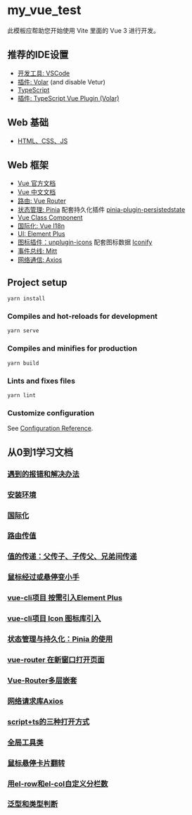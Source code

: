 # my_vue_test

此模板应帮助您开始使用 Vite 里面的 Vue 3 进行开发。

## 推荐的IDE设置

- [开发工具: VSCode](https://code.visualstudio.com/) 
- [插件: Volar](https://marketplace.visualstudio.com/items?itemName=Vue.volar) (and disable Vetur) 
- [TypeScript](https://www.typescriptlang.org/docs/)
- [插件: TypeScript Vue Plugin (Volar)](https://marketplace.visualstudio.com/items?itemName=Vue.vscode-typescript-vue-plugin)

## Web 基础
- [HTML、CSS、JS](https://developer.mozilla.org/zh-CN/docs/Web)

## Web 框架
- [Vue 官方文档](https://vuejs.org/guide/quick-start.html)
- [Vue 中文文档](https://v3.cn.vuejs.org/guide/installation.html)
- [路由: Vue Router](https://router.vuejs.org/guide/)
- [状态管理: Pinia](https://pinia.vuejs.org/) 配套持久化插件 [pinia-plugin-persistedstate](https://www.npmjs.com/package/pinia-plugin-persistedstate)
- [Vue Class Component](https://class-component.vuejs.org/)
- [国际化: Vue I18n](https://vue-i18n.intlify.dev/introduction)
- [UI: Element Plus](https://element-plus.gitee.io/zh-CN/guide/design.html)
- [图标插件：unplugin-icons](https://www.npmjs.com/package/unplugin-icons) 配套图标数据 [Iconify](https://iconify.design/)
- [事件总线: Mitt](https://github.com/developit/mitt)
- [网络通信: Axios](https://axios-http.com/zh/docs/intro)

## Project setup
```
yarn install
```

### Compiles and hot-reloads for development
```
yarn serve
```

### Compiles and minifies for production
```
yarn build
```

### Lints and fixes files
```
yarn lint
```

### Customize configuration
See [Configuration Reference](https://cli.vuejs.org/config/).

## 从0到1学习文档
### [遇到的报错和解决办法](./readme/%E9%81%87%E5%88%B0%E7%9A%84%E6%8A%A5%E9%94%99%E5%92%8C%E8%A7%A3%E5%86%B3%E5%8A%9E%E6%B3%95.md)
### [安装环境](./readme/%E5%AE%89%E8%A3%85%E7%8E%AF%E5%A2%83.md)
### [国际化](./readme/%E5%9B%BD%E9%99%85%E5%8C%96.md)
### [路由传值](./readme/%E8%B7%AF%E7%94%B1%E4%BC%A0%E5%80%BC.md)
### [值的传递：父传子、子传父、兄弟间传递](./readme/%E5%80%BC%E7%9A%84%E4%BC%A0%E9%80%92%EF%BC%9A%E7%88%B6%E4%BC%A0%E5%AD%90%E3%80%81%E5%AD%90%E4%BC%A0%E7%88%B6%E3%80%81%E5%85%84%E5%BC%9F%E9%97%B4%E4%BC%A0%E9%80%92.md)
### [鼠标经过或悬停变小手](./readme/%E9%BC%A0%E6%A0%87%E7%BB%8F%E8%BF%87%E6%88%96%E6%82%AC%E5%81%9C%E5%8F%98%E5%B0%8F%E6%89%8B.md)
### [vue-cli项目 按需引入Element Plus](./readme/vue-cli%E9%A1%B9%E7%9B%AE%20%E6%8C%89%E9%9C%80%E5%BC%95%E5%85%A5Element%20Plus.md)
### [vue-cli项目 Icon 图标库引入](./readme/vue-cli%E9%A1%B9%E7%9B%AE%20Icon%20%E5%9B%BE%E6%A0%87%E5%BA%93%E5%BC%95%E5%85%A5.md)
### [状态管理与持久化：Pinia 的使用](./readme/%E7%8A%B6%E6%80%81%E7%AE%A1%E7%90%86%E4%B8%8E%E6%8C%81%E4%B9%85%E5%8C%96%EF%BC%9APinia%20%E7%9A%84%E4%BD%BF%E7%94%A8.md)
### [vue-router 在新窗口打开页面](./readme/vue-router%20%E5%9C%A8%E6%96%B0%E7%AA%97%E5%8F%A3%E6%89%93%E5%BC%80%E9%A1%B5%E9%9D%A2.md)
### [Vue-Router多层嵌套](./readme/Vue-Router%E5%A4%9A%E5%B1%82%E5%B5%8C%E5%A5%97.md)
### [网络请求库Axios](./readme/%E7%BD%91%E7%BB%9C%E8%AF%B7%E6%B1%82%E5%BA%93Axios%E5%AE%89%E8%A3%85.md)
### [script+ts的三种打开方式](./readme/script%2Bts%E7%9A%84%E4%B8%89%E7%A7%8D%E6%89%93%E5%BC%80%E6%96%B9%E5%BC%8F.md)
### [全局工具类](./readme/%E5%85%A8%E5%B1%80%E5%B7%A5%E5%85%B7%E7%B1%BB.md)
### [鼠标悬停卡片翻转](./readme/%E9%BC%A0%E6%A0%87%E6%82%AC%E5%81%9C%E5%8D%A1%E7%89%87%E7%BF%BB%E8%BD%AC.md)
### [用el-row和el-col自定义分栏数](./readme/%E7%94%A8el-row%E5%92%8Cel-col%E8%87%AA%E5%AE%9A%E4%B9%89%E5%88%86%E6%A0%8F%E6%95%B0.md)
### [泛型和类型判断](./readme/%E6%B3%9B%E5%9E%8B%E5%92%8C%E7%B1%BB%E5%9E%8B%E5%88%A4%E6%96%AD.md)